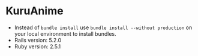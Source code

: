 # KuruAnime

- Instead of `bundle install` use `bundle install --without production` on your local environment to install bundles.
- Rails version: 5.2.0
- Ruby version: 2.5.1